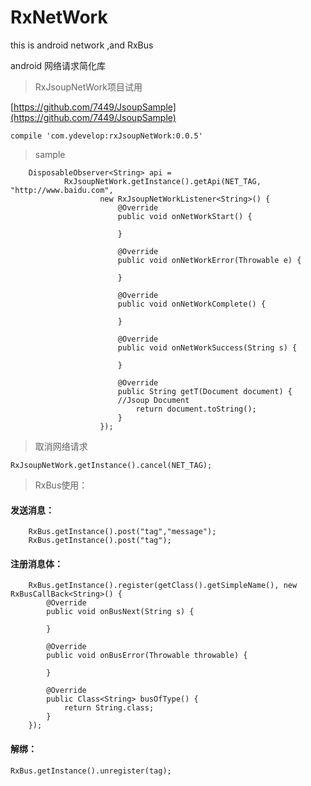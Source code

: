 # RxNetWork
this is android network ,and RxBus

android 网络请求简化库

> RxJsoupNetWork项目试用

[https://github.com/7449/JsoupSample](https://github.com/7449/JsoupSample)

	compile 'com.ydevelop:rxJsoupNetWork:0.0.5'



> sample


        DisposableObserver<String> api =
                RxJsoupNetWork.getInstance().getApi(NET_TAG, "http://www.baidu.com",
                        new RxJsoupNetWorkListener<String>() {
                            @Override
                            public void onNetWorkStart() {

                            }

                            @Override
                            public void onNetWorkError(Throwable e) {

                            }

                            @Override
                            public void onNetWorkComplete() {

                            }

                            @Override
                            public void onNetWorkSuccess(String s) {

                            }

                            @Override
                            public String getT(Document document) {
                        	//Jsoup Document
                                return document.toString();
                            }
                        });
                        


> 取消网络请求

	RxJsoupNetWork.getInstance().cancel(NET_TAG);

> RxBus使用：


#### 发送消息：

        RxBus.getInstance().post("tag","message");
        RxBus.getInstance().post("tag");

#### 注册消息体：

        RxBus.getInstance().register(getClass().getSimpleName(), new RxBusCallBack<String>() {
            @Override
            public void onBusNext(String s) {

            }

            @Override
            public void onBusError(Throwable throwable) {

            }

            @Override
            public Class<String> busOfType() {
                return String.class;
            }
        });

#### 解绑：

	RxBus.getInstance().unregister(tag);




